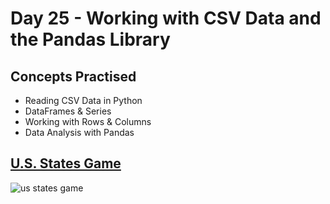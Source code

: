 # Day 25 - Working with CSV Data and the Pandas Library
## Concepts Practised
- Reading CSV Data in Python
- DataFrames & Series
- Working with Rows & Columns
- Data Analysis with Pandas
## [U.S. States Game](https://github.com/darshannn10/100-days-of-Python/tree/main/day25/us-states-game)

![us states game](us_states_game.gif)

